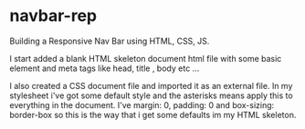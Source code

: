 # navbar-rep

Building  a Responsive Nav Bar using HTML, CSS, JS.

I start added a blank HTML skeleton document html file with some basic element and meta tags like head, title , body etc ... 

I also created a CSS document file and imported it  as an  external file. 
In  my stylesheet  i've got some default style and the asterisks means apply this to everything in the document. I've margin: 0, padding: 0 and box-sizing: border-box  so this is the  way that i get some defaults im my HTML skeleton. 
